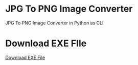 # JPG To PNG Image Converter
 JPG To PNG Image Converter in Python as CLI

# Download EXE FIle
[Download EXE File](/Windows%20EXE%20File/JPG_To_PNG.zip)